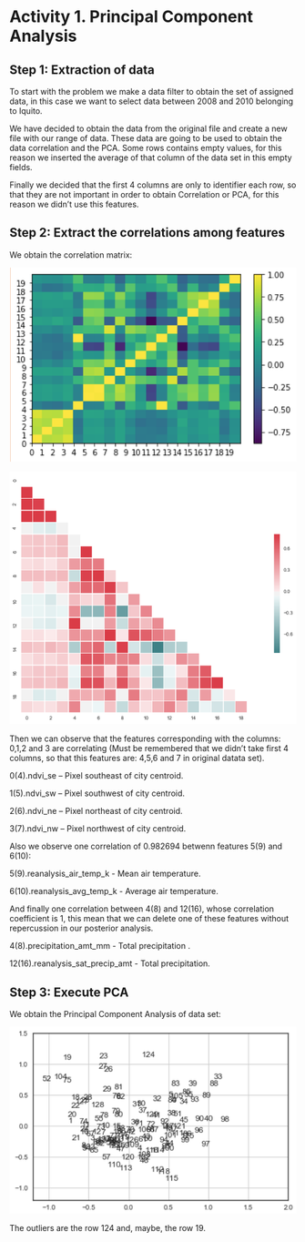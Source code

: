 # Activity 1. Principal Component  Analysis

## Step 1: Extraction of data 

  To start with the problem we make a data filter to obtain the set of assigned data, in this case we want to select data between 2008 and 2010 belonging to Iquito.
  
  We have decided to obtain the data from the original file and create a new file with our range of data. These data are going to be used to obtain the data correlation and the PCA. 
  Some rows contains empty values, for this reason we inserted the average of that column of the data set in this empty fields.
  
  Finally we decided that the first 4 columns are only to identifier each row, so that they are not important in order to obtain Correlation or PCA, for this reason we didn’t use this features.


## Step 2: Extract the correlations among features

  We obtain the correlation matrix:
  
  ![(Fig 1)](https://github.com/AdrianMoPe/Tecnicas-de-Aprendizaje-Automatico/blob/master/Activity_1/Fig1.png)
   
  ![(Fig 2)]( https://github.com/AdrianMoPe/Tecnicas-de-Aprendizaje-Automatico/blob/master/Activity_1/Fig1.1.png)
  
  
  Then we can observe that the features corresponding with the columns: 0,1,2 and 3 are correlating (Must be remembered that we didn’t take first 4 columns, so that this features are: 4,5,6 and 7 in original datata set). 
  
  0(4).ndvi_se –  Pixel southeast of city centroid.
  
  1(5).ndvi_sw – Pixel southwest of city centroid.
  
  2(6).ndvi_ne –  Pixel northeast of city centroid.
  
  3(7).ndvi_nw – Pixel northwest of city centroid.
  
 Also we observe one correlation of 0.982694 betwenn features 5(9) and 6(10):
 
  5(9).reanalysis_air_temp_k -  Mean air temperature.
  
  6(10).reanalysis_avg_temp_k - Average air temperature.
  
 And finally one correlation between 4(8) and 12(16), whose correlation coefficient is 1, this mean that we can delete one of these features without repercussion in our posterior analysis. 
 
  4(8).precipitation_amt_mm - Total precipitation .
  
  12(16).reanalysis_sat_precip_amt - Total precipitation.
  

## Step 3: Execute PCA

  We obtain the Principal Component Analysis of data set:
  
  ![(Fig 3)]( https://github.com/AdrianMoPe/Tecnicas-de-Aprendizaje-Automatico/blob/master/Activity_1/Fig3.png)
    
 The outliers are the row 124 and, maybe, the row 19.
 
